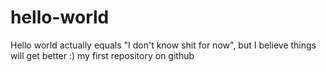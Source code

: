 # hello-world
Hello world actually equals "I don't know shit for now", but I believe things will get better :)
my first repository on github
